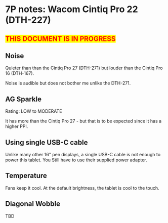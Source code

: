 # 7P notes: Wacom Cintiq Pro 22 (DTH-227)

## <mark style="color:red;">THIS DOCUMENT IS IN PROGRESS</mark>

## Noise

Quieter than than the Cintiq Pro 27 (DTH-271) but louder than the Cintiq Pro 16 (DTH-167).

Noise is audible but does not bother me unlike the DTH-271.

## AG Sparkle

Rating: LOW to MODERATE

It has more than the Cintiq Pro 27 - but that is to be expected since it has a higher PPI.

## Using single USB-C cable

Unlike many other 16" pen displays, a single USB-C cable is not enough to power this tablet. You Still have to use their supplied power adapter.

## Temperature

Fans keep it cool. At the default brightness, the tablet is cool to the touch.

## Diagonal Wobble

TBD



